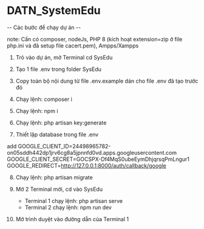 # DATN_SystemEdu

-- Các bước để chạy dự án -- 

note: Cần có composer, nodeJs, PHP 8 (kích hoạt extension=zip ở file php.ini và đã setup file cacert.pem), Ampps/Xampps

1. Trỏ vào dự án, mở Terminal cd SysEdu

2. Tạo 1 file .env trong folder SysEdu

3. Copy toàn bộ nội dung từ file .env.example dán cho file .env đã tạo trước đó

4. Chạy lệnh: composer i

5. Chạy lệnh: npm i

6. Chạy lệnh: php artisan key:generate

7. Thiết lập database trong file .env

add 
GOOGLE_CLIENT_ID=24498965782-on05sddh442dp1jrv6cg8a5jpnnfd0vd.apps.googleusercontent.com
GOOGLE_CLIENT_SECRET=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
GOOGLE_REDIRECT=http://127.0.0.1:8000/auth/callback/google

8. Chạy lệnh: php artisan migrate

9. Mở 2 Terminal mới, cd vào SysEdu
    - Terminal 1 chạy lệnh: php artisan serve
    - Terminal 2 chạy lệnh: npm run dev

10. Mở trình duyệt vào đường dẫn của Terminal 1